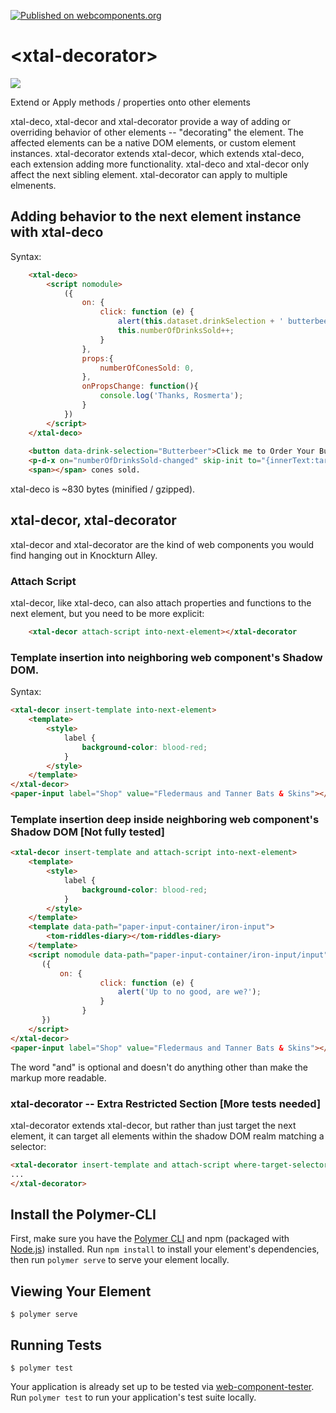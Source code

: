 [![Published on webcomponents.org](https://img.shields.io/badge/webcomponents.org-published-blue.svg)](https://www.webcomponents.org/element/bahrus/xtal-decorator)

# \<xtal-decorator\>

<a href="https://nodei.co/npm/xtal-decorator/"><img src="https://nodei.co/npm/xtal-decorator.png"></a>

Extend or Apply methods / properties onto other elements

xtal-deco, xtal-decor and xtal-decorator provide a way of adding or overriding behavior of other elements -- "decorating" the element.  The affected elements can be a native DOM elements, or custom element instances. xtal-decorator extends xtal-decor, which extends xtal-deco, each extension adding more functionality. xtal-deco and xtal-decor only affect the next sibling element.  xtal-decorator can apply to multiple elmenents.

## Adding behavior to the next element instance with xtal-deco

Syntax:


```html
    <xtal-deco>
        <script nomodule>
            ({
                on: {
                    click: function (e) {
                        alert(this.dataset.drinkSelection + ' butterbeer coming right up!');
                        this.numberOfDrinksSold++;
                    }
                },
                props:{
                    numberOfConesSold: 0,
                },
                onPropsChange: function(){
                    console.log('Thanks, Rosmerta');
                }
            })
        </script>
    </xtal-deco>
    
    <button data-drink-selection="Butterbeer">Click me to Order Your Butterbeer</button>
    <p-d-x on="numberOfDrinksSold-changed" skip-init to="{innerText:target.numberOfDrinksSold}"></p-d-x>
    <span></span> cones sold.

```

xtal-deco is ~830 bytes (minified / gzipped).



## xtal-decor, xtal-decorator

xtal-decor and xtal-decorator are the kind of web components you would find hanging out in Knockturn Alley.

### Attach Script

xtal-decor, like xtal-deco, can also attach properties and functions to the next element, but you need to be more explicit:

```html
    <xtal-decor attach-script into-next-element></xtal-decorator
```

###  Template insertion into neighboring web component's Shadow DOM.

Syntax:

```html
<xtal-decor insert-template into-next-element>
    <template>
        <style>
            label {
                background-color: blood-red;
            }
        </style>
    </template>
</xtal-decor>
<paper-input label="Shop" value="Fledermaus and Tanner Bats & Skins"></paper-input>
```

### Template insertion deep inside neighboring web component's Shadow DOM [Not fully tested]


```html
<xtal-decor insert-template and attach-script into-next-element>
    <template>
        <style>
            label {
                background-color: blood-red;
            }
        </style>
    </template>
    <template data-path="paper-input-container/iron-input">
        <tom-riddles-diary></tom-riddles-diary>
    </template>
    <script nomodule data-path="paper-input-container/iron-input/input">
       ({
           on: {
                    click: function (e) {
                        alert('Up to no good, are we?');
                    }
                }
       })
    </script>
</xtal-decor>
<paper-input label="Shop" value="Fledermaus and Tanner Bats & Skins"></paper-input>
```

The word "and" is optional and doesn't do anything other than make the markup more readable.

### xtal-decorator -- Extra Restricted Section [More tests needed]

xtal-decorator extends xtal-decor, but rather than just target the next element, it can target all elements within the shadow DOM realm matching a selector:

```html
<xtal-decorator insert-template and attach-script where-target-selector="paper-input" >
...
</xtal-decorator>
```


## Install the Polymer-CLI

First, make sure you have the [Polymer CLI](https://www.npmjs.com/package/polymer-cli) and npm (packaged with [Node.js](https://nodejs.org)) installed. Run `npm install` to install your element's dependencies, then run `polymer serve` to serve your element locally.

## Viewing Your Element

```
$ polymer serve
```

## Running Tests

```
$ polymer test
```

Your application is already set up to be tested via [web-component-tester](https://github.com/Polymer/web-component-tester). Run `polymer test` to run your application's test suite locally.
